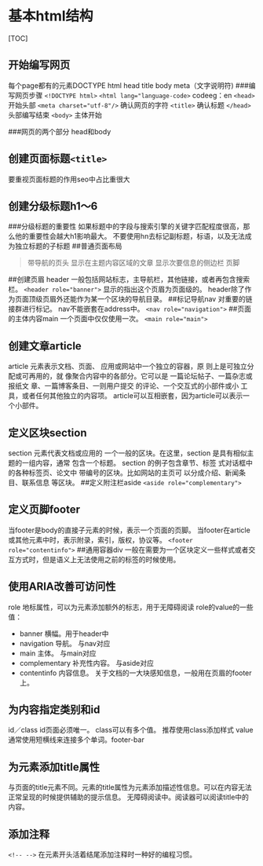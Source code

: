 # 基本html结构
[TOC]
## 开始编写网页
每个page都有的元素DOCTYPE html head title body meta（文字说明符)
###编写网页步骤
`<!DOCTYPE html>`
`<html lang="language-code>` codeeg：en
`<head>`开始头部
`<meta charset="utf-8"/>` 确认网页的字符
`<title>` 确认标题
`</head>` 头部编写结束
`<body>` 主体开始

###网页的两个部分
head和body

## 创建页面标题`<title>`
要重视页面标题的作用seo中占比重很大
## 创建分级标题h1～6
###分级标题的重要性
如果标题中的字段与搜索引擎的关键字匹配程度很高，那么他的重要性会越大h1影响最大。
不要使用hn去标记副标题，标语，以及无法成为独立标题的子标题
##普通页面布局
> 带导航的页头
> 显示在主题内容区域的文章
> 显示次要信息的侧边栏
> 页脚

##创建页眉
header
一般包括网站标志，主导航栏，其他链接，或者再包含搜索栏。
`<header role="banner">` 显示的指出这个页眉为页面级的。
header除了作为页面顶级页眉外还能作为某一个区块的导航目录。
##标记导航nav
对重要的链接群进行标记。
nav不能嵌套在address中。
`<nav role="navigation">`
##页面的主体内容main
一个页面中仅仅使用一次。
`<main role="main">`
## 创建文章article
article 元素表示文档、页面、 应用或网站中一个独立的容器，原 则上是可独立分配或可再用的，就 像聚合内容中的各部分。它可以是 一篇论坛帖子、一篇杂志或报纸文 章、一篇博客条目、一则用户提交 的评论、一个交互式的小部件或小 工具，或者任何其他独立的内容项。
article可以互相嵌套，因为article可以表示一个小部件。

## 定义区块section
section 元素代表文档或应用的 一个一般的区块。在这里，section 是具有相似主题的一组内容，通常 包含一个标题。 
section 的例子包含章节、标签 式对话框中的各种标签页、论文中 带编号的区块。比如网站的主页可 以分成介绍、新闻条目、联系信息 等区块。 
##定义附注栏aside
`<aside role="complementary">`
## 定义页脚footer
当footer是body的直接子元素的时候，表示一个页面的页脚。
当footer在article或其他元素中时，表示附录，索引，版权，协议等。
`<footer role="contentinfo">`
##通用容器div
一般在需要为一个区块定义一些样式或者交互方式时，但是语义上无法使用之前的标签的时候使用。
## 使用ARIA改善可访问性
role 地标属性，可以为元素添加额外的标志，用于无障碍阅读
role的value的一些值：
* banner 横幅。用于header中
* navigation 导航。 与nav对应
* main 主体。 与main对应
* complementary 补充性内容。 与aside对应
* contentinfo 内容信息。 关于文档的一大块感知信息，一般用在页眉的footer上。

## 为内容指定类别和id
id／class
id页面必须唯一。
class可以有多个值。
推荐使用class添加样式
value通常使用短横线来连接多个单词。footer-bar

## 为元素添加title属性
与页面的title元素不同。元素的title属性为元素添加描述性信息。可以在内容无法正常呈现的时候提供辅助的提示信息。
无障碍阅读中。阅读器可以阅读title中的内容。
## 添加注释
`<!-- -->`
在元素开头活着结尾添加注释时一种好的编程习惯。

